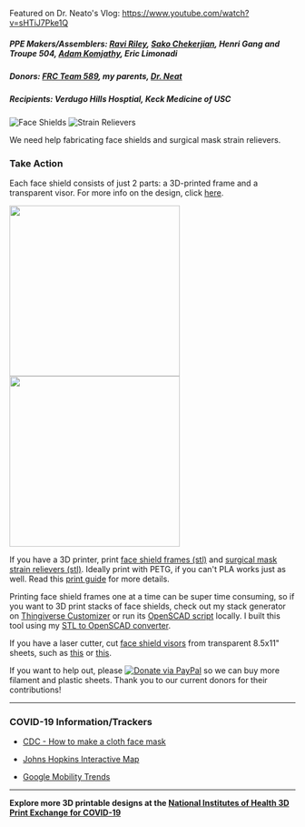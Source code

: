 Featured on Dr. Neato's Vlog: https://www.youtube.com/watch?v=sHTiJ7Pke1Q

##### PPE Makers/Assemblers: [Ravi Riley](https://github.com/raviriley), [Sako Chekerjian](https://github.com/sakorocco), Henri Gang and Troupe 504, [Adam Komjathy](https://github.com/adamkomjathy), Eric Limonadi

##### Donors: [FRC Team 589](https://cvrobots.com), my parents, [Dr. Neat](http://www.drneato.com)

##### Recipients: Verdugo Hills Hosptial, Keck Medicine of USC

![Face Shields](https://img.shields.io/badge/Face%20Shields-122-blue.svg) ![Strain Relievers](https://img.shields.io/badge/Strain%20Relievers-46-blue.svg) 

We need help fabricating face shields and surgical mask strain relievers. 

### **Take Action**
Each face shield consists of just 2 parts: a 3D-printed frame and a transparent visor. For more info on the design, click [here](https://3dverkstan.se/protective-visor/).

<div>
<a href="https://mk03dverkstanb4pk6hu.kinstacdn.com/wp-content/uploads/2020/04/liggande1.jpg">
<img src="https://mk03dverkstanb4pk6hu.kinstacdn.com/wp-content/uploads/2020/04/liggande1.jpg" width="300">
</a>
<a href="https://mk03dverkstanb4pk6hu.kinstacdn.com/wp-content/uploads/2020/04/printoh3.jpg">
<img src="https://mk03dverkstanb4pk6hu.kinstacdn.com/wp-content/uploads/2020/04/printoh3.jpg" width="300">
</a>
</div>

If you have a 3D printer, print [face shield frames (stl)](https://github.com/raviriley/PPE-for-COVID19/blob/master/Face%20Shield/Face%20Shield%20Frame.stl) and [surgical mask strain relievers (stl)](/surgical%20mask%20strap%20strain%20relief.stl). Ideally print with PETG, if you can't PLA works just as well.
Read this [print guide](https://3dverkstan.se/protective-visor/protective-visor-print-guide/) for more details.

Printing face shield frames one at a time can be super time consuming, so if you want to 3D print stacks of face shields, check out my stack generator on [Thingiverse Customizer](https://www.thingiverse.com/apps/customizer/run?thing_id=4311414) or run its [OpenSCAD script](https://github.com/raviriley/PPE-for-COVID19/tree/master/Face%20Shield/3D%20Printing%20Files%20(STL)/Stacks/customizable) locally. I built this tool using my [STL to OpenSCAD converter](https://github.com/raviriley/STL-to-OpenSCAD-Converter).

If you have a laser cutter, cut [face shield visors](/Face%20Shield/Templates%20%26%20Laser%20Cutting%20files) from transparent 8.5x11" sheets, such as [this](https://www.amazon.com/CFS-Products-Inches-Binding-Covers/dp/B07SB6ZKBD) or [this](https://www.amazon.com/Fellowes-Binding-Presentation-Covers-52089/dp/B0015ZVXIW/).

If you want to help out, please [![Donate via PayPal](https://img.shields.io/badge/PayPal-donate-green.svg?logo=paypal)](https://www.paypal.me/raviriley)
 so we can buy more filament and plastic sheets. Thank you to our current donors for their contributions!

--------

### COVID-19 Information/Trackers

- [CDC - How to make a cloth face mask](https://www.cdc.gov/coronavirus/2019-ncov/prevent-getting-sick/diy-cloth-face-coverings.html)

- [Johns Hopkins Interactive Map](https://coronavirus.jhu.edu/map.html)

- [Google Mobility Trends](https://www.google.com/covid19/mobility/)

--------

**Explore more 3D printable designs at the [National Institutes of Health 3D Print Exchange for COVID-19](https://3dprint.nih.gov/collections/covid-19-response)**
